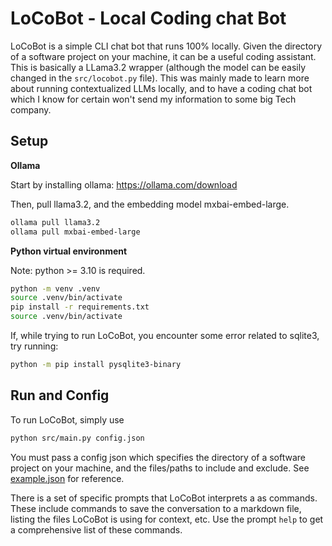 # LoCoBot - Local Coding chat Bot

LoCoBot is a simple CLI chat bot that runs 100% locally. Given the directory of a software project on your machine, it can be a useful coding assistant. This is basically a LLama3.2 wrapper (although the model can be easily changed in the `src/locobot.py` file). This was mainly made to learn more about running contextualized LLMs locally, and to have a coding chat bot which I know for certain won't send my information to some big Tech company.

## Setup

**Ollama**

Start by installing ollama: https://ollama.com/download


Then, pull llama3.2, and the embedding model mxbai-embed-large.

```sh
ollama pull llama3.2
ollama pull mxbai-embed-large
```

**Python virtual environment**


Note: python >= 3.10 is required.

```sh
python -m venv .venv
source .venv/bin/activate
pip install -r requirements.txt
source .venv/bin/activate
```

If, while trying to run LoCoBot, you encounter some error related to sqlite3, try running:

```sh
python -m pip install pysqlite3-binary
```

## Run and Config

To run LoCoBot, simply use

```sh
python src/main.py config.json
```

You must pass a config json which specifies the directory of a software project on your machine, and the files/paths to include and exclude. See [example.json](config/example.json) for reference.


There is a set of specific prompts that LoCoBot interprets a as commands. These include commands to save the conversation to a markdown file, listing the files LoCoBot is using for context, etc. Use the prompt `help` to get a comprehensive list of these commands.
